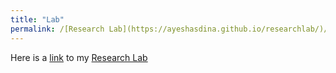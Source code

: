 ```yaml
---
title: "Lab"
permalink: /[Research Lab](https://ayeshasdina.github.io/researchlab/)/
---
```


<!-- {% include base_path %} -->


Here is a [link](https://ayeshasdina.github.io/researchlab/) to my  [Research Lab](https://ayeshasdina.github.io/researchlab/)

